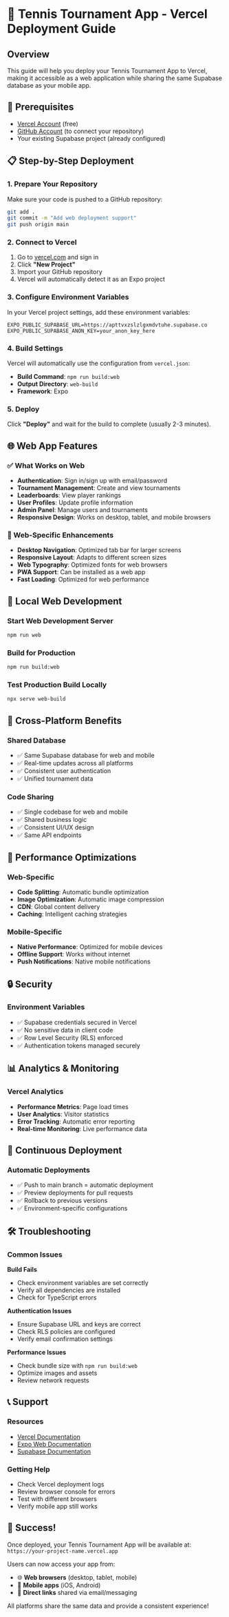 # 🚀 Tennis Tournament App - Vercel Deployment Guide

## Overview
This guide will help you deploy your Tennis Tournament App to Vercel, making it accessible as a web application while sharing the same Supabase database as your mobile app.

## 🎯 Prerequisites
- [Vercel Account](https://vercel.com/signup) (free)
- [GitHub Account](https://github.com) (to connect your repository)
- Your existing Supabase project (already configured)

## 📋 Step-by-Step Deployment

### 1. Prepare Your Repository
Make sure your code is pushed to a GitHub repository:
```bash
git add .
git commit -m "Add web deployment support"
git push origin main
```

### 2. Connect to Vercel
1. Go to [vercel.com](https://vercel.com) and sign in
2. Click **"New Project"**
3. Import your GitHub repository
4. Vercel will automatically detect it as an Expo project

### 3. Configure Environment Variables
In your Vercel project settings, add these environment variables:
```
EXPO_PUBLIC_SUPABASE_URL=https://apttvxzslzlgxmdvtuhe.supabase.co
EXPO_PUBLIC_SUPABASE_ANON_KEY=your_anon_key_here
```

### 4. Build Settings
Vercel will automatically use the configuration from `vercel.json`:
- **Build Command**: `npm run build:web`
- **Output Directory**: `web-build`
- **Framework**: Expo

### 5. Deploy
Click **"Deploy"** and wait for the build to complete (usually 2-3 minutes).

## 🌐 Web App Features

### ✅ What Works on Web
- **Authentication**: Sign in/sign up with email/password
- **Tournament Management**: Create and view tournaments
- **Leaderboards**: View player rankings
- **User Profiles**: Update profile information
- **Admin Panel**: Manage users and tournaments
- **Responsive Design**: Works on desktop, tablet, and mobile browsers

### 🎨 Web-Specific Enhancements
- **Desktop Navigation**: Optimized tab bar for larger screens
- **Responsive Layout**: Adapts to different screen sizes
- **Web Typography**: Optimized fonts for web browsers
- **PWA Support**: Can be installed as a web app
- **Fast Loading**: Optimized for web performance

## 🔧 Local Web Development

### Start Web Development Server
```bash
npm run web
```

### Build for Production
```bash
npm run build:web
```

### Test Production Build Locally
```bash
npx serve web-build
```

## 📱 Cross-Platform Benefits

### Shared Database
- ✅ Same Supabase database for web and mobile
- ✅ Real-time updates across all platforms
- ✅ Consistent user authentication
- ✅ Unified tournament data

### Code Sharing
- ✅ Single codebase for web and mobile
- ✅ Shared business logic
- ✅ Consistent UI/UX design
- ✅ Same API endpoints

## 🚀 Performance Optimizations

### Web-Specific
- **Code Splitting**: Automatic bundle optimization
- **Image Optimization**: Automatic image compression
- **CDN**: Global content delivery
- **Caching**: Intelligent caching strategies

### Mobile-Specific
- **Native Performance**: Optimized for mobile devices
- **Offline Support**: Works without internet
- **Push Notifications**: Native mobile notifications

## 🔒 Security

### Environment Variables
- ✅ Supabase credentials secured in Vercel
- ✅ No sensitive data in client code
- ✅ Row Level Security (RLS) enforced
- ✅ Authentication tokens managed securely

## 📊 Analytics & Monitoring

### Vercel Analytics
- **Performance Metrics**: Page load times
- **User Analytics**: Visitor statistics
- **Error Tracking**: Automatic error reporting
- **Real-time Monitoring**: Live performance data

## 🔄 Continuous Deployment

### Automatic Deployments
- ✅ Push to main branch = automatic deployment
- ✅ Preview deployments for pull requests
- ✅ Rollback to previous versions
- ✅ Environment-specific configurations

## 🛠️ Troubleshooting

### Common Issues

**Build Fails**
- Check environment variables are set correctly
- Verify all dependencies are installed
- Check for TypeScript errors

**Authentication Issues**
- Ensure Supabase URL and keys are correct
- Check RLS policies are configured
- Verify email confirmation settings

**Performance Issues**
- Check bundle size with `npm run build:web`
- Optimize images and assets
- Review network requests

## 📞 Support

### Resources
- [Vercel Documentation](https://vercel.com/docs)
- [Expo Web Documentation](https://docs.expo.dev/guides/web/)
- [Supabase Documentation](https://supabase.com/docs)

### Getting Help
- Check Vercel deployment logs
- Review browser console for errors
- Test with different browsers
- Verify mobile app still works

## 🎉 Success!

Once deployed, your Tennis Tournament App will be available at:
`https://your-project-name.vercel.app`

Users can now access your app from:
- 🌐 **Web browsers** (desktop, tablet, mobile)
- 📱 **Mobile apps** (iOS, Android)
- 🔗 **Direct links** shared via email/messaging

All platforms share the same data and provide a consistent experience!
